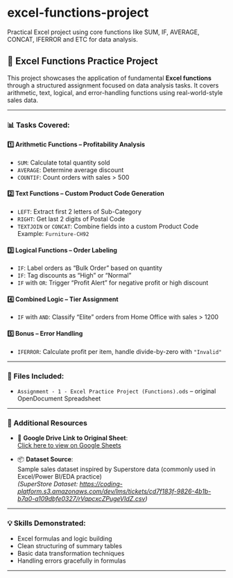 # excel-functions-project
Practical Excel project using core functions like SUM, IF, AVERAGE, CONCAT, IFERROR and ETC for data analysis.

## 📘 Excel Functions Practice Project

This project showcases the application of fundamental **Excel functions** through a structured assignment focused on data analysis tasks. It covers arithmetic, text, logical, and error-handling functions using real-world-style sales data.

---

### 📊 Tasks Covered:

#### 1️⃣ Arithmetic Functions – Profitability Analysis
- `SUM`: Calculate total quantity sold
- `AVERAGE`: Determine average discount
- `COUNTIF`: Count orders with sales > 500

#### 2️⃣ Text Functions – Custom Product Code Generation
- `LEFT`: Extract first 2 letters of Sub-Category
- `RIGHT`: Get last 2 digits of Postal Code
- `TEXTJOIN` or `CONCAT`: Combine fields into a custom Product Code  
  Example: `Furniture-CH92`

#### 3️⃣ Logical Functions – Order Labeling
- `IF`: Label orders as “Bulk Order” based on quantity
- `IF`: Tag discounts as “High” or “Normal”
- `IF` with `OR`: Trigger “Profit Alert” for negative profit or high discount

#### 4️⃣ Combined Logic – Tier Assignment
- `IF` with `AND`: Classify “Elite” orders from Home Office with sales > 1200

#### 5️⃣ Bonus – Error Handling
- `IFERROR`: Calculate profit per item, handle divide-by-zero with `"Invalid"`

---

### 📂 Files Included:
- `Assignment - 1 - Excel Practice Project (Functions).ods` – original OpenDocument Spreadsheet
---

### 🔗 Additional Resources

- 📁 **Google Drive Link to Original Sheet**:  
  [Click here to view on Google Sheets](https://docs.google.com/spreadsheets/d/1KS1DtfSQ--DdXOcjy4oEZ89pCKjhOejGwrZ5UKRFED8/edit?usp=sharing)

- 📦 **Dataset Source**:  
  Sample sales dataset inspired by Superstore data (commonly used in Excel/Power BI/EDA practice)  
  *(SuperStore Dataset: https://coding-platform.s3.amazonaws.com/dev/lms/tickets/cd7f183f-9826-4b1b-b7a0-a109dbfe0327/rVqpcxcZPugeVIdZ.csv)*

---

### 💡 Skills Demonstrated:
- Excel formulas and logic building
- Clean structuring of summary tables
- Basic data transformation techniques
- Handling errors gracefully in formulas

---



